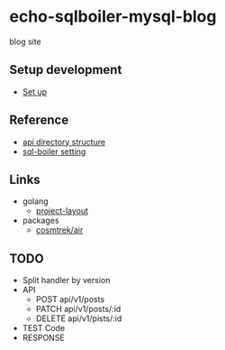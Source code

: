 # echo-sqlboiler-mysql-blog

blog site

## Setup development

- [Set up](./docs/dev.md)

## Reference

- [api directory structure](./api/docs/directory_structure.md)
- [sql-boiler setting](./api/docs/sql_boiler.md)

## Links

- golang
  - [project-layout](https://github.com/golang-standards/project-layout)
- packages
  - [cosmtrek/air](https://github.com/cosmtrek/air)

## TODO

- Split handler by version
- API
  - POST api/v1/posts
  - PATCH api/v1/posts/:id
  - DELETE api/v1/pists/:id
- TEST Code
- RESPONSE
